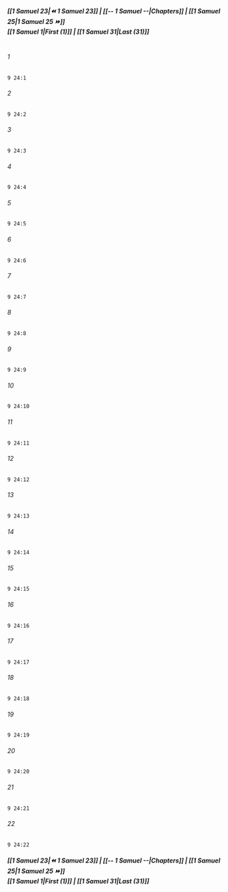 
##### **[[1 Samuel 23|⏪ 1 Samuel 23]] | [[-- 1 Samuel --|Chapters]] | [[1 Samuel 25|1 Samuel 25 ⏩]]**<br>**[[1 Samuel 1|First (1)]] | [[1 Samuel 31|Last (31)]]**<br><br>

###### 1
``` verse
9 24:1
```
###### 2
``` verse
9 24:2
```
###### 3
``` verse
9 24:3
```
###### 4
``` verse
9 24:4
```
###### 5
``` verse
9 24:5
```
###### 6
``` verse
9 24:6
```
###### 7
``` verse
9 24:7
```
###### 8
``` verse
9 24:8
```
###### 9
``` verse
9 24:9
```
###### 10
``` verse
9 24:10
```
###### 11
``` verse
9 24:11
```
###### 12
``` verse
9 24:12
```
###### 13
``` verse
9 24:13
```
###### 14
``` verse
9 24:14
```
###### 15
``` verse
9 24:15
```
###### 16
``` verse
9 24:16
```
###### 17
``` verse
9 24:17
```
###### 18
``` verse
9 24:18
```
###### 19
``` verse
9 24:19
```
###### 20
``` verse
9 24:20
```
###### 21
``` verse
9 24:21
```
###### 22
``` verse
9 24:22
```

##### **[[1 Samuel 23|⏪ 1 Samuel 23]] | [[-- 1 Samuel --|Chapters]] | [[1 Samuel 25|1 Samuel 25 ⏩]]**<br>**[[1 Samuel 1|First (1)]] | [[1 Samuel 31|Last (31)]]**
